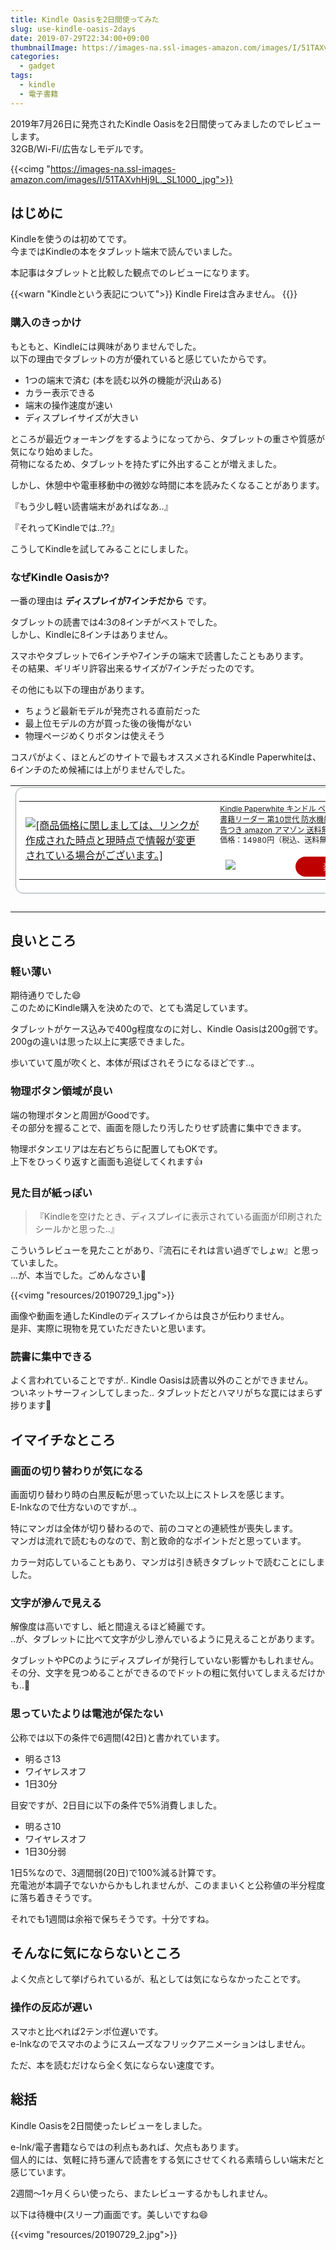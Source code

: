 ```yaml
---
title: Kindle Oasisを2日間使ってみた
slug: use-kindle-oasis-2days
date: 2019-07-29T22:34:00+09:00
thumbnailImage: https://images-na.ssl-images-amazon.com/images/I/51TAXvhHj9L._SL1000_.jpg
categories:
  - gadget
tags:
  - kindle
  - 電子書籍
---
```


2019年7月26日に発売されたKindle Oasisを2日間使ってみましたのでレビューします。  
32GB/Wi-Fi/広告なしモデルです。

<!--more-->

{{<cimg "https://images-na.ssl-images-amazon.com/images/I/51TAXvhHj9L._SL1000_.jpg">}}

<!--toc-->


はじめに
--------

Kindleを使うのは初めてです。  
今まではKindleの本をタブレット端末で読んでいました。

本記事はタブレットと比較した観点でのレビューになります。

{{<warn "Kindleという表記について">}}
Kindle Fireは含みません。
{{</warn>}}


### 購入のきっかけ

もともと、Kindleには興味がありませんでした。  
以下の理由でタブレットの方が優れていると感じていたからです。

* 1つの端末で済む (本を読む以外の機能が沢山ある)
* カラー表示できる
* 端末の操作速度が速い
* ディスプレイサイズが大きい

ところが最近ウォーキングをするようになってから、タブレットの重さや質感が気になり始めました。  
荷物になるため、タブレットを持たずに外出することが増えました。

しかし、休憩中や電車移動中の微妙な時間に本を読みたくなることがあります。

『もう少し軽い読書端末があればなあ..』

『それってKindleでは..??』

こうしてKindleを試してみることにしました。


### なぜKindle Oasisか?

一番の理由は **ディスプレイが7インチだから** です。

タブレットの読書では4:3の8インチがベストでした。  
しかし、Kindleに8インチはありません。

スマホやタブレットで6インチや7インチの端末で読書したこともあります。  
その結果、ギリギリ許容出来るサイズが7インチだったのです。

その他にも以下の理由があります。

* ちょうど最新モデルが発売される直前だった
* 最上位モデルの方が買った後の後悔がない
* 物理ページめくりボタンは使えそう

コスパがよく、ほとんどのサイトで最もオススメされるKindle Paperwhiteは、6インチのため候補には上がりませんでした。

<table border="0" cellpadding="0" cellspacing="0"><tr><td><div style="border:1px solid #95a5a6;border-radius:.75rem;background-color:#FFFFFF;width:624px;margin:0px;padding:5px;text-align:center;overflow:hidden;"><table><tr><td style="width:300px"><a href="https://hb.afl.rakuten.co.jp/hgc/18ebd111.49c0c72f.18ebd112.395b55ce/?pc=https%3A%2F%2Fitem.rakuten.co.jp%2Fthinkrich%2Ff10022%2F&m=http%3A%2F%2Fm.rakuten.co.jp%2Fthinkrich%2Fi%2F10013334%2F&link_type=picttext&ut=eyJwYWdlIjoiaXRlbSIsInR5cGUiOiJwaWN0dGV4dCIsInNpemUiOiIzMDB4MzAwIiwibmFtIjoxLCJuYW1wIjoicmlnaHQiLCJjb20iOjEsImNvbXAiOiJkb3duIiwicHJpY2UiOjEsImJvciI6MSwiY29sIjoxLCJiYnRuIjoxfQ%3D%3D" target="_blank" rel="nofollow noopener noreferrer" style="word-wrap:break-word;"  ><img src="https://hbb.afl.rakuten.co.jp/hgb/18ebd111.49c0c72f.18ebd112.395b55ce/?me_id=1333995&item_id=10013334&m=https%3A%2F%2Fthumbnail.image.rakuten.co.jp%2F%400_mall%2Fthinkrich%2Fcabinet%2F06687298%2Fs05495.jpg%3F_ex%3D80x80&pc=https%3A%2F%2Fthumbnail.image.rakuten.co.jp%2F%400_mall%2Fthinkrich%2Fcabinet%2F06687298%2Fs05495.jpg%3F_ex%3D300x300&s=300x300&t=picttext" border="0" style="margin:2px" alt="[商品価格に関しましては、リンクが作成された時点と現時点で情報が変更されている場合がございます。]" title="[商品価格に関しましては、リンクが作成された時点と現時点で情報が変更されている場合がございます。]"></a></td><td style="vertical-align:top;width:308px;"><p style="font-size:12px;line-height:1.4em;text-align:left;margin:0px;padding:2px 6px;word-wrap:break-word"><a href="https://hb.afl.rakuten.co.jp/hgc/18ebd111.49c0c72f.18ebd112.395b55ce/?pc=https%3A%2F%2Fitem.rakuten.co.jp%2Fthinkrich%2Ff10022%2F&m=http%3A%2F%2Fm.rakuten.co.jp%2Fthinkrich%2Fi%2F10013334%2F&link_type=picttext&ut=eyJwYWdlIjoiaXRlbSIsInR5cGUiOiJwaWN0dGV4dCIsInNpemUiOiIzMDB4MzAwIiwibmFtIjoxLCJuYW1wIjoicmlnaHQiLCJjb20iOjEsImNvbXAiOiJkb3duIiwicHJpY2UiOjEsImJvciI6MSwiY29sIjoxLCJiYnRuIjoxfQ%3D%3D" target="_blank" rel="nofollow noopener noreferrer" style="word-wrap:break-word;"  >Kindle Paperwhite キンドル ペーパーホワイト 電子書籍リーダー 第10世代 防水機能搭載/Wi-Fi/8GB/広告つき amazon アマゾン 送料無料 【SK05495】</a><br><span >価格：14980円（税込、送料無料)</span> <span style="color:#BBB">(2019/7/29時点)</span></p><div style="margin:15px;"><a href="https://hb.afl.rakuten.co.jp/hgc/18ebd111.49c0c72f.18ebd112.395b55ce/?pc=https%3A%2F%2Fitem.rakuten.co.jp%2Fthinkrich%2Ff10022%2F&m=http%3A%2F%2Fm.rakuten.co.jp%2Fthinkrich%2Fi%2F10013334%2F&link_type=picttext&ut=eyJwYWdlIjoiaXRlbSIsInR5cGUiOiJwaWN0dGV4dCIsInNpemUiOiIzMDB4MzAwIiwibmFtIjoxLCJuYW1wIjoicmlnaHQiLCJjb20iOjEsImNvbXAiOiJkb3duIiwicHJpY2UiOjEsImJvciI6MSwiY29sIjoxLCJiYnRuIjoxfQ%3D%3D" target="_blank" rel="nofollow noopener noreferrer" style="word-wrap:break-word;"  ><img src="https://static.affiliate.rakuten.co.jp/makelink/rl.svg" style="float:left;max-height:27px;width:auto;margin-top:5px"></a><a href="https://hb.afl.rakuten.co.jp/hgc/18ebd111.49c0c72f.18ebd112.395b55ce/?pc=https%3A%2F%2Fitem.rakuten.co.jp%2Fthinkrich%2Ff10022%2F%3Fscid%3Daf_pc_bbtn&m=http%3A%2F%2Fm.rakuten.co.jp%2Fthinkrich%2Fi%2F10013334%2F%3Fscid%3Daf_pc_bbtn&link_type=picttext&ut=eyJwYWdlIjoiaXRlbSIsInR5cGUiOiJwaWN0dGV4dCIsInNpemUiOiIzMDB4MzAwIiwibmFtIjoxLCJuYW1wIjoicmlnaHQiLCJjb20iOjEsImNvbXAiOiJkb3duIiwicHJpY2UiOjEsImJvciI6MSwiY29sIjoxLCJiYnRuIjoxfQ==" target="_blank" rel="nofollow noopener noreferrer" style="word-wrap:break-word;"  ><div style="float:right;width:50%;height:32px;background-color:#bf0000;color:#fff !important;font-size:14px;font-weight:500;line-height:32px;margin-left:1px;padding: 0 12px;border-radius:16px;cursor:pointer;text-align:center;">楽天で購入</div></a></div></td><tr></table></div><br><p style="color:#000000;font-size:12px;line-height:1.4em;margin:5px;word-wrap:break-word"></p></td></tr></table>


良いところ
----------

### 軽い薄い

期待通りでした😄  
このためにKindle購入を決めたので、とても満足しています。

タブレットがケース込みで400g程度なのに対し、Kindle Oasisは200g弱です。  
200gの違いは思った以上に実感できました。

歩いていて風が吹くと、本体が飛ばされそうになるほどです..。

### 物理ボタン領域が良い

端の物理ボタンと周囲がGoodです。  
その部分を握ることで、画面を隠したり汚したりせず読書に集中できます。

物理ボタンエリアは左右どちらに配置してもOKです。  
上下をひっくり返すと画面も追従してくれます👍


### 見た目が紙っぽい

> 『Kindleを空けたとき、ディスプレイに表示されている画面が印刷されたシールかと思った..』

こういうレビューを見たことがあり、『流石にそれは言い過ぎでしょw』と思っていました。  
...が、本当でした。ごめんなさい🙇

{{<vimg "resources/20190729_1.jpg">}}

画像や動画を通したKindleのディスプレイからは良さが伝わりません。  
是非、実際に現物を見ていただきたいと思います。

### 読書に集中できる

よく言われていることですが.. Kindle Oasisは読書以外のことができません。  
ついネットサーフィンしてしまった.. タブレットだとハマリがちな罠にはまらず捗ります🤡


イマイチなところ
----------------

### 画面の切り替わりが気になる

画面切り替わり時の白黒反転が思っていた以上にストレスを感じます。  
E-lnkなので仕方ないのですが..。

特にマンガは全体が切り替わるので、前のコマとの連続性が喪失します。  
マンガは流れで読むものなので、割と致命的なポイントだと思っています。

カラー対応していることもあり、マンガは引き続きタブレットで読むことにしました。

### 文字が滲んで見える

解像度は高いですし、紙と間違えるほど綺麗です。  
..が、タブレットに比べて文字が少し滲んでいるように見えることがあります。

タブレットやPCのようにディスプレイが発行していない影響かもしれません。  
その分、文字を見つめることができるのでドットの粗に気付いてしまえるだけかも..🤔

### 思っていたよりは電池が保たない

公称では以下の条件で6週間(42日)と書かれています。

* 明るさ13
* ワイヤレスオフ
* 1日30分

目安ですが、2日目に以下の条件で5%消費しました。

* 明るさ10
* ワイヤレスオフ
* 1日30分弱

1日5%なので、3週間弱(20日)で100%減る計算です。  
充電池が本調子でないからかもしれませんが、このままいくと公称値の半分程度に落ち着きそうです。

それでも1週間は余裕で保ちそうです。十分ですね。


そんなに気にならないところ
--------------------------

よく欠点として挙げられているが、私としては気にならなかったことです。

### 操作の反応が遅い

スマホと比べれば2テンポ位遅いです。  
e-lnkなのでスマホのようにスムーズなフリックアニメーションはしません。

ただ、本を読むだけなら全く気にならない速度です。


総括
----

Kindle Oasisを2日間使ったレビューをしました。

e-lnk/電子書籍ならではの利点もあれば、欠点もあります。  
個人的には、気軽に持ち運んで読書をする気にさせてくれる素晴らしい端末だと感じています。

2週間～1ヶ月くらい使ったら、またレビューするかもしれません。

以下は待機中(スリープ)画面です。美しいですね😄

{{<vimg "resources/20190729_2.jpg">}}
